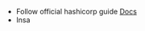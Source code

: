 - Follow official hashicorp guide [Docs](https://developer.hashicorp.com/terraform/tutorials/aws-get-started/install-cli)
- Insa